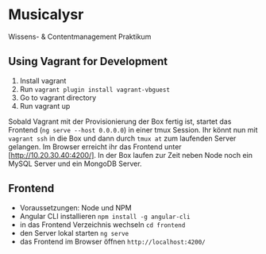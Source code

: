 # Musicalysr

Wissens- &amp; Contentmanagement Praktikum

## Using Vagrant for Development

1. Install vagrant
2. Run `vagrant plugin install vagrant-vbguest`
4. Go to vagrant directory 
5. Run vagrant up

Sobald Vagrant mit der Provisionierung der Box fertig ist, startet das Frontend (`ng serve --host 0.0.0.0`) in einer tmux Session.
Ihr könnt nun mit `vagrant ssh` in die Box und dann durch `tmux at` zum laufenden Server gelangen.
Im Browser erreicht ihr das Frontend unter [http://10.20.30.40:4200/].
In der Box laufen zur Zeit neben Node noch ein MySQL Server und ein MongoDB Server.

## Frontend

- Voraussetzungen: Node und NPM
- Angular CLI installieren
`npm install -g angular-cli`
- in das Frontend Verzeichnis wechseln
`cd frontend`
- den Server lokal starten
`ng serve`
- das Frontend im Browser öffnen
`http://localhost:4200/`
